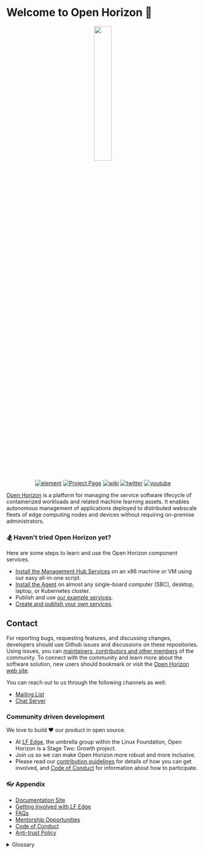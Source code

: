 # Welcome to Open Horizon 👋
<p align="center">
<img align="center" src="/profile/open-horizon-color.png" height="30%" width="30%"/>
</p>

<p align="center">
<a href="https://chat.lfx.linuxfoundation.org/#/welcome" alt="element"><img src="https://img.shields.io/badge/element-@open_horizon--element-green.svg" alt="element"></img></a>
<a href="https://www.lfedge.org/projects/openhorizon/" alt="Project page"><img src="https://img.shields.io/badge/projectpage-@open_horizon--projectpage-orange.svg" alt="Project Page"></img></a>
<a href="https://wiki.lfedge.org/display/OH/Open+Horizon" alt="Wiki"><img src="https://img.shields.io/badge/wiki-@lf_edge--wiki-9cf.svg" alt="wiki"></img></a>
<a href="https://twitter.com/lf_edge/" alt="twitter"><img src="https://img.shields.io/badge/twitter-@lf_edge--twitter-yellow.svg" alt="twitter"></img></a>
<a href="https://www.youtube.com/channel/UCY7H1oSt8gvXNdXH9wrNq5Q" alt="youtube"><img src="https://img.shields.io/badge/youtube-@lf_edge--youtube-red.svg" alt="youtube"></img></a>

</p>

[Open Horizon](https://www.lfedge.org/projects/openhorizon/) is a platform for managing the service software lifecycle of containerized workloads and related machine learning assets. It enables autonomous management of applications deployed to distributed webscale fleets of edge computing nodes and devices without requiring on-premise administrators.

### 🏂 Haven't tried Open Horizon yet?
Here are some steps to learn and use the Open Horizon component services.

- [Install the Management Hub Services](https://open-horizon.github.io/docs/mgmt-hub/docs/index.html) on an x86 machine or VM using our easy all-in-one script.
- [Install the Agent](https://github.com/open-horizon/devops/blob/master/mgmt-hub/README.md#adding-more-edge-devices) on almost any single-board computer (SBC), desktop, laptop, or Kubernetes cluster.
- Publish and use [our example services](https://github.com/open-horizon/examples/tree/master/edge/services).
- [Create and publish your own services](https://github.com/open-horizon-services/Getting-Started#contributing-a-new-microservice).

## Contact
For reporting bugs, requesting features, and discussing changes, developers should use Github issues and discussions on these repositories. Using issues, you can [maintainers, contributors and other  members](https://wiki.lfedge.org/display/OH/Community+Membership) of the community. To connect with the community and learn more about the software solution, new users should bookmark or visit the [Open Horizon web site](https://www.lfedge.org/projects/openhorizon/).

You can reach out to us through the following channels as well:

- [Mailing List](https://lists.lfedge.org/g/open-horizon) 
- [Chat Server](https://chat.lfx.linuxfoundation.org/ )

### Community driven development

We love to build ❤ our product in open source.
 - At [LF Edge](https://www.lfedge.org/), the umbrella group within the Linux Foundation, Open Horizon is a Stage Two: Growth project.
 - Join us so we can make Open Horizon more robust and more inclusive.
 - Please read our [contribution guidelines](https://github.com/open-horizon/.github/blob/master/CONTRIBUTING.md) for details of how you can get involved, and [Code of Conduct](https://lfprojects.org/policies/code-of-conduct/) for information about how to participate.

### 👓 Appendix

- [Documentation Site](https://open-horizon.github.io/)
- [Getting Involved with LF Edge](https://lfedge.org/resources/get-involved/)
- [FAQs](https://open-horizon.github.io/docs/getting_started/faq)
- [Mentorship Opportunities](https://wiki.lfedge.org/display/OH/Mentorship+Programs)
- [Code of Conduct](https://lfprojects.org/policies/code-of-conduct/)
- [Anti-trust Policy](https://lfprojects.org/policies/antitrust-policy/)

<details> 
    <summary>Glossary</summary>
          <br>
          <li><a href="https://www.ibm.com/cloud/learn/containerization">Containerization</a></li>
          <li><a href="https://en.wikipedia.org/wiki/Edge_computing">Edge computing</a></li>
          <li><a href="https://kubernetes.io/">Kubernetes</a></li>

</details>
